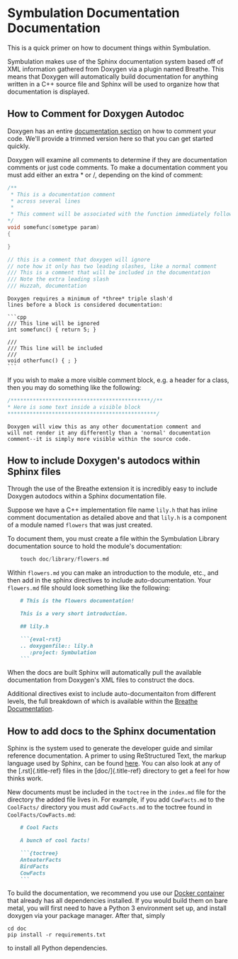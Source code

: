 # Symbulation Documentation Documentation

This is a quick primer on how to document things within Symbulation.

Symbulation makes use of the Sphinx documentation system based off of XML
information gathered from Doxygen via a plugin named Breathe. This means
that Doxygen will automatically build documentation for anything written
in a C++ source file and Sphinx will be used to organize how that
documentation is displayed.

## How to Comment for Doxygen Autodoc

Doxygen has an entire [documentation
section](https://www.stack.nl/~dimitri/doxygen/manual/docblocks.html) on
how to comment your code. We'll provide a trimmed version here so that
you can get started quickly.

Doxygen will examine all comments to determine if they are documentation
comments or just code comments. To make a documentation comment you must
add either an extra \* or /, depending on the kind of comment:

```cpp
/**
 * This is a documentation comment
 * across several lines
 *
 * This comment will be associated with the function immediately following.
*/
void somefunc(sometype param)
{

}

// this is a comment that doxygen will ignore
// note how it only has two leading slashes, like a normal comment
/// This is a comment that will be included in the documentation
/// Note the extra leading slash
/// Huzzah, documentation
```

````{note}
Doxygen requires a minimum of *three* triple slash'd
lines before a block is considered documentation:

```cpp
/// This line will be ignored
int somefunc() { return 5; }

///
/// This line will be included
///
void otherfunc() { ; }
```
````
If you wish to make a more visible comment block, e.g. a header for a
class, then you may do something like the following:

```cpp
/********************************************//**
* Here is some text inside a visible block
***********************************************/
```

```{note}
Doxygen will view this as any other documentation comment and
will not render it any differently than a 'normal' documentation
comment--it is simply more visible within the source code.
```

## How to include Doxygen's autodocs within Sphinx files

Through the use of the Breathe extension it is incredibly easy to
include Doxygen autodocs within a Sphinx documentation file.

Suppose we have a C++ implementation file name `lily.h` that has
inline comment documentation as detailed above and that `lily.h` is a
component of a module named `flowers` that was just created.

To document them, you must create a file within the Symbulation Library
documentation source to hold the module's documentation:

```cpp
    touch doc/library/flowers.md
```

Within `flowers.md` you can make an introduction to the module,
etc., and then add in the sphinx directives to include
auto-documentation. Your `flowers.md` file should look something
like the following:

```md
    # This is the flowers documentation!

    This is a very short introduction.

    ## lily.h

    ```{eval-rst}
    .. doxygenfile:: lily.h
       :project: Symbulation
    ```
```

When the docs are built Sphinx will automatically pull the available
documentation from Doxygen's XML files to construct the docs.

Additional directives exist to include auto-documentaiton from different
levels, the full breakdown of which is available within the [Breathe
Documentation](https://breathe.readthedocs.org/en/latest/directives.html).

## How to add docs to the Sphinx documentation

Sphinx is the system used to generate the developer guide and similar
reference documentation. A primer to using ReStructured Text, the markup
language used by Sphinx, can be found
[here](http://docutils.sourceforge.net/docs/user/rst/quickstart.html).
You can also look at any of the [.rst]{.title-ref} files in the
[doc/]{.title-ref} directory to get a feel for how thinks work.

New documents must be included in the `toctree` in the `index.md`
file for the directory the added file lives in. For example, if you add
`CowFacts.md` to the `CoolFacts/` directory you must add `CowFacts.md`
to the toctree found in `CoolFacts/CowFacts.md`:

```md
    # Cool Facts

    A bunch of cool facts!

    ```{toctree}
    AnteaterFacts
    BirdFacts
    CowFacts
    ```
```

To build the documentation, we recommend you use our [Docker container](https://hub.docker.com/r/devosoft/Symbulation)
that already has all dependencies
installed. If you would build them on bare metal, you will first need to
have a Python 3 environment set up, and install doxygen via your package manager.
After that, simply

```shell
cd doc
pip install -r requirements.txt
```

to install all Python dependencies.


